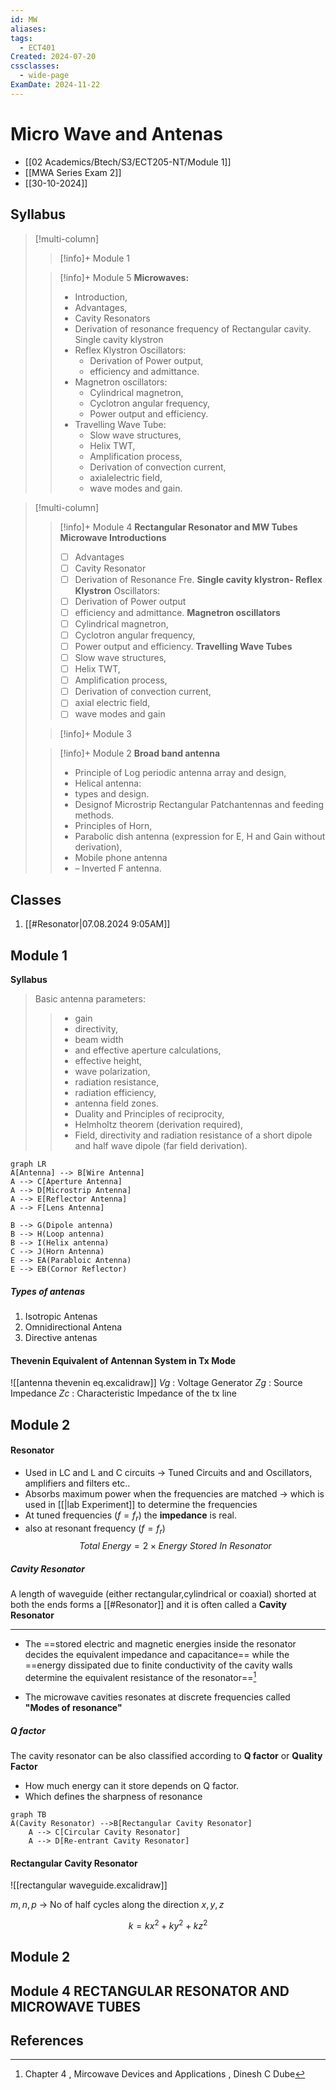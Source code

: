 ```yaml
---
id: MW
aliases: 
tags:
  - ECT401
Created: 2024-07-20
cssclasses:
  - wide-page
ExamDate: 2024-11-22
---
```


# Micro Wave and Antenas
- [[02 Academics/Btech/S3/ECT205-NT/Module 1]]
- [[MWA Series Exam 2]]
- [[30-10-2024]]

## Syllabus 

> [!multi-column]
>
> > [!info]+ Module 1
> 
>
> > [!info]+ Module 5
> > **Microwaves:**
> >
> > - Introduction,
> > - Advantages,
> > - Cavity Resonators
> > - Derivation of resonance frequency of Rectangular cavity.
> >   Single cavity klystron
> > - Reflex Klystron Oscillators:
> >   - Derivation of Power output,
> >   - efficiency and admittance.
> > - Magnetron oscillators:
> >   - Cylindrical magnetron,
> >   - Cyclotron angular frequency,
> >   - Power output and efficiency.
> > - Travelling Wave Tube:
> >   - Slow wave structures,
> >   - Helix TWT,
> >   - Amplification process,
> >   - Derivation of convection current,
> >   - axialelectric field,
> >   - wave modes and gain.

>[!multi-column]
>
>>[!info]+ Module 4 **Rectangular Resonator and MW Tubes**
>> **Microwave Introductions**
>>- [ ] Advantages
>>- [ ] Cavity Resonator
>>- [ ] Derivation of Resonance Fre.
>>**Single cavity klystron- Reflex Klystron**
>>Oscillators:
>> - [ ]	Derivation of Power output
>> - [ ] efficiency and admittance. 
>> **Magnetron oscillators**
>> - [ ] Cylindrical magnetron,
>> - [ ] Cyclotron angular frequency,
>> - [ ] Power output and efficiency.
>>**Travelling Wave Tubes**
>>- [ ] Slow wave structures,
>>- [ ] Helix TWT,
>>- [ ] Amplification process,
>>- [ ] Derivation of convection current,
>>- [ ] axial electric field,
>>- [ ] wave modes and gain
> 
>> [!info]+ Module 3
>
>> [!info]+ Module 2 **Broad band antenna**
>> - Principle of Log periodic antenna array and design,
>> - Helical antenna:
>> 	- types and design.
>> - Designof Microstrip Rectangular Patchantennas and
>> feeding methods.
>> -  Principles of Horn,
>> - Parabolic dish antenna (expression for E, H and Gain without derivation),
>> - Mobile phone antenna 
>> - – Inverted F antenna.


## Classes
1. [[#Resonator|07.08.2024 9:05AM]]

## Module 1 

**Syllabus**
> Basic antenna parameters:
> >
> > - gain
> > - directivity,
> > - beam width
> > - and effective aperture calculations,
> > - effective height,
> > - wave polarization,
> > - radiation resistance,
> > - radiation efficiency,
> > - antenna field zones.
> > - Duality and Principles of reciprocity,
> > - Helmholtz theorem (derivation required),
> > - Field, directivity and radiation resistance of a short dipole and half wave dipole (far field derivation).


```mermaid
graph LR 
A[Antenna] --> B[Wire Antenna] 
A --> C[Aperture Antenna]
A --> D[Microstrip Antenna]
A --> E[Reflector Antenna]
A --> F[Lens Antenna]

B --> G(Dipole antenna)
B --> H(Loop antenna)
B --> I(Helix antenna)
C --> J(Horn Antenna)
E --> EA(Parabloic Antenna)
E --> EB(Cornor Reflector)
```

##### Types of antenas

1. Isotropic Antenas
2. Omnidirectional Antena
3. Directive antenas

#### Thevenin Equivalent of Antennan System in Tx Mode 

![[antenna thevenin eq.excalidraw]]
$Vg$ : Voltage Generator 
$Zg$ : Source Impedance 
$Zc$ : Characteristic Impedance of the tx line

## Module 2


#### Resonator
- Used in LC and L and C circuits -> Tuned Circuits and and Oscillators, amplifiers and filters etc..
- Absorbs maximum power when the frequencies are matched -> which is used in [[|lab Experiment]] to determine the frequencies
- At tuned frequencies ($f=f_r$) the **impedance** is real.
- also at resonant frequency ($f = f_r$)
  $$
  Total \ Energy = 2 \times Energy \ Stored \ In \ Resonator
  $$

##### Cavity Resonator 
A length of waveguide (either rectangular,cylindrical or coaxial) shorted at both the ends forms a [[#Resonator]] and it is often called a **Cavity Resonator**

---

- The ==stored electric and magnetic energies inside the resonator decides the equivalent impedance and capacitance== while the ==energy dissipated due to finite conductivity of the cavity walls determine the equivalent resistance of the resonator==[^1]

- The microwave cavities resonates at discrete frequencies called **"Modes of resonance"** 
##### Q factor
The cavity resonator can be also classified according to **Q factor** or **Quality Factor**

- How much energy can it store depends on Q factor.
- Which defines the sharpness of resonance

```mermaid
graph TB
A(Cavity Resonator) -->B[Rectangular Cavity Resonator]
    A --> C[Circular Cavity Resonator]
    A --> D[Re-entrant Cavity Resonator]

```

#### Rectangular Cavity Resonator

![[rectangular waveguide.excalidraw]]

$m,n,p$ -> No of half cycles along the direction $x,y,z$

$$
k = kx^{2}+ ky^{2}+ kz^2
$$



## Module 2 



## Module 4 RECTANGULAR RESONATOR AND MICROWAVE TUBES


## References

[^1]: Chapter 4 , Mircowave Devices and Applications , Dinesh C Dube
